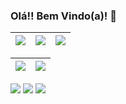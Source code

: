 ### Olá!! Bem Vindo(a)! 👋

| ![](http://github-profile-summary-cards.vercel.app/api/cards/stats?username=YohanDevPs&theme=nord_dark) | ![](http://github-profile-summary-cards.vercel.app/api/cards/repos-per-language?username=YohanDevPs&hide=Html&theme=nord_dark) | ![](http://github-profile-summary-cards.vercel.app/api/cards/most-commit-language?username=YohanDevPs&theme=nord_dark) |
| :-: | :-: | :-: |

| ![](http://github-profile-summary-cards.vercel.app/api/cards/profile-details?username=YohanDevPs&theme=nord_dark) | ![](https://github-readme-streak-stats.herokuapp.com/?user=YohanDevPs&hide_border=true&date_format=M%20j%5B%2C%20Y%5D&background=2D3742&stroke=2D3742&ring=6bbbca&fire=6bbbca&currStreakNum=fff&sideNums=6bbbca&currStreakLabel=6bbbca&sideLabels=fff&dates=fff) |
| :-: | :-: |
 <div>   
<a href="https://www.instagram.com/yohanpivetta" target="_blank"><img src="https://img.shields.io/badge/-Instagram-%23E4405F?style=for-the-badge&logo=instagram&logoColor=white" target="_blank"></a>
<a href = "mailto:yohanps.dev@gmail.com"><img src="https://img.shields.io/badge/-Gmail-%23333?style=for-the-badge&logo=gmail&logoColor=white" target="_blank"></a>
<a href="https://www.linkedin.com/in/yohan-silva-b14959213/" target="_blank"><img src="https://img.shields.io/badge/-LinkedIn-%230077B5?style=for-the-badge&logo=linkedin&logoColor=white" target="_blank"></a>  
</div>
